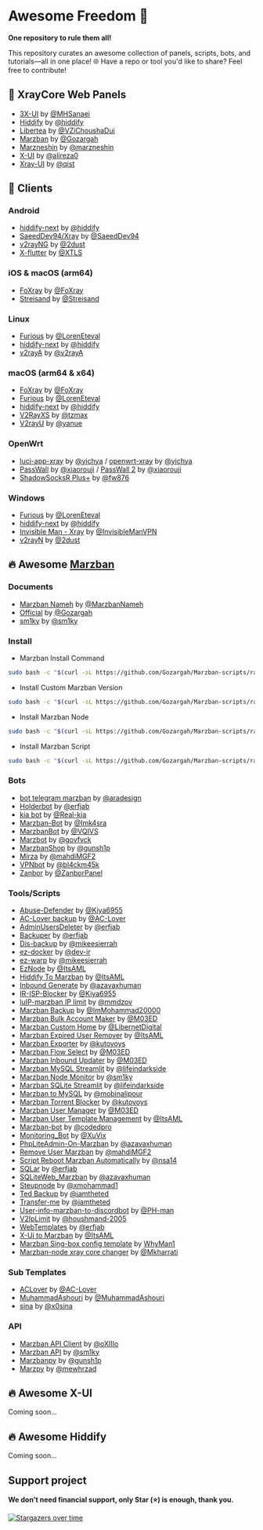 # Awesome Freedom 🚀

**One repository to rule them all!**

This repository curates an awesome collection of panels, scripts, bots, and tutorials—all in one place! 🌐 Have a repo or tool you'd like to share? Feel free to contribute!

## 🌟 XrayCore Web Panels

- [3X-UI](https://github.com/MHSanaei) by [@MHSanaei](https://github.com/MHSanaei)
- [Hiddify](https://github.com/hiddify/hiddify-config) by [@hiddify](https://github.com/hiddify)
- [Libertea](https://github.com/VZiChoushaDui/Libertea) by [@VZiChoushaDui](https://github.com/VZiChoushaDui)
- [Marzban](https://github.com/Gozargah/Marzban) by [@Gozargah](https://github.com/Gozargah)
- [Marzneshin](https://github.com/marzneshin/marzneshin) by [@marzneshin](https://github.com/marzneshin)
- [X-UI](https://github.com/alireza0/x-ui) by [@alireza0](https://github.com/alireza0)
- [Xray-UI](https://github.com/qist/xray-ui) by [@qist](https://github.com/qist)

## 📱 Clients

### Android
- [hiddify-next](https://github.com/hiddify/hiddify-next) by [@hiddify](https://github.com/hiddify)
- [SaeedDev94/Xray](https://github.com/SaeedDev94/Xray) by [@SaeedDev94](https://github.com/SaeedDev94)
- [v2rayNG](https://github.com/2dust/v2rayNG) by [@2dust](https://github.com/2dust)
- [X-flutter](https://github.com/XTLS/X-flutter) by [@XTLS](https://github.com/XTLS)

### iOS & macOS (arm64)
- [FoXray](https://apps.apple.com/app/foxray/id6448898396) by [@FoXray](https://apps.apple.com/app/foxray/id6448898396)
- [Streisand](https://apps.apple.com/app/streisand/id6450534064) by [@Streisand](https://apps.apple.com/app/streisand/id6450534064)

### Linux
- [Furious](https://github.com/LorenEteval/Furious) by [@LorenEteval](https://github.com/LorenEteval)
- [hiddify-next](https://github.com/hiddify/hiddify-next) by [@hiddify](https://github.com/hiddify)
- [v2rayA](https://github.com/v2rayA/v2rayA) by [@v2rayA](https://github.com/v2rayA)

### macOS (arm64 & x64)
- [FoXray](https://apps.apple.com/app/foxray/id6448898396) by [@FoXray](https://apps.apple.com/app/foxray/id6448898396)
- [Furious](https://github.com/LorenEteval/Furious) by [@LorenEteval](https://github.com/LorenEteval)
- [hiddify-next](https://github.com/hiddify/hiddify-next) by [@hiddify](https://github.com/hiddify)
- [V2RayXS](https://github.com/tzmax/V2RayXS) by [@tzmax](https://github.com/tzmax)
- [V2rayU](https://github.com/yanue/V2rayU) by [@yanue](https://github.com/yanue)

### OpenWrt
- [luci-app-xray](https://github.com/yichya/luci-app-xray) by [@yichya](https://github.com/yichya) / [openwrt-xray](https://github.com/yichya/openwrt-xray) by [@yichya](https://github.com/yichya)
- [PassWall](https://github.com/xiaorouji/openwrt-passwall) by [@xiaorouji](https://github.com/xiaorouji) / [PassWall 2](https://github.com/xiaorouji/openwrt-passwall2) by [@xiaorouji](https://github.com/xiaorouji)
- [ShadowSocksR Plus+](https://github.com/fw876/helloworld) by [@fw876](https://github.com/fw876)

### Windows
- [Furious](https://github.com/LorenEteval/Furious) by [@LorenEteval](https://github.com/LorenEteval)
- [hiddify-next](https://github.com/hiddify/hiddify-next) by [@hiddify](https://github.com/hiddify)
- [Invisible Man - Xray](https://github.com/InvisibleManVPN/InvisibleMan-XRayClient) by [@InvisibleManVPN](https://github.com/InvisibleManVPN)
- [v2rayN](https://github.com/2dust/v2rayN) by [@2dust](https://github.com/2dust)

## 🔥 Awesome [Marzban](https://github.com/Gozargah/Marzban)

### Documents
- [Marzban Nameh](https://marzbannameh.github.io) by [@MarzbanNameh](https://github.com/MarzbanNameh)
- [Official](https://gozargah.github.io/) by [@Gozargah](https://github.com/Gozargah)
- [sm1ky](https://github.com/sm1ky/marzban-docs) by [@sm1ky](https://github.com/sm1ky)

### Install
- Marzban Install Command
```bash
sudo bash -c "$(curl -sL https://github.com/Gozargah/Marzban-scripts/raw/master/marzban.sh)" @ install
```
- Install Custom Marzban Version
```bash
sudo bash -c "$(curl -sL https://github.com/Gozargah/Marzban-scripts/raw/master/marzban.sh)" @ install v0.5.2
```
- Install Marzban Node
```bash
sudo bash -c "$(curl -sL https://github.com/Gozargah/Marzban-scripts/raw/master/marzban-node.sh)" @ install
```
- Install Marzban Script
```bash
sudo bash -c "$(curl -sL https://github.com/Gozargah/Marzban-scripts/raw/master/marzban.sh)" @ install-script
```

### Bots
- [bot telegram marzban](https://github.com/aradesign/bottelegrammarzban) by [@aradesign](https://github.com/aradesign)
- [Holderbot](https://github.com/erfjab/holderbot) by [@erfjab](https://github.com/erfjab)
- [kia bot](https://github.com/Real-kia/kia-marzban-admin) by [@Real-kia](https://github.com/Real-kia)
- [Marzban-Bot](https://github.com/Imk4sra/Marzban-Bot) by [@Imk4sra](https://github.com/Imk4sra)
- [MarzbanBot](https://github.com/VQIVS/MarzbanBot) by [@VQIVS](https://github.com/VQIVS)
- [Marzbot](https://github.com/govfvck/Marzbot-free) by [@govfvck](https://github.com/govfvck)
- [MarzbanShop](https://github.com/gunsh1p/marzban-shop) by [@gunsh1p](https://github.com/gunsh1p)
- [Mirza](https://github.com/mahdiMGF2/botmirzapanel) by [@mahdiMGF2](https://github.com/mahdiMGF2)
- [VPNbot](https://github.com/bl4ckm45k/vpnbot) by [@bl4ckm45k](https://github.com/bl4ckm45k)
- [Zanbor](https://github.com/ZanborPanel/ZanborPanel) by [@ZanborPanel](https://github.com/ZanborPanel)

### Tools/Scripts
- [Abuse-Defender](https://github.com/Kiya6955/Abuse-Defender) by [@Kiya6955](https://github.com/Kiya6955)
- [AC-Lover backup](https://github.com/AC-Lover/backup) by [@AC-Lover](https://github.com/AC-Lover)
- [AdminUsersDeleter](https://github.com/erfjab/AdminUsersDeleter) by [@erfjab](https://github.com/erfjab)
- [Backuper](https://github.com/erfjab/Backuper) by [@erfjab](https://github.com/erfjab)
- [Dis-backup](https://github.com/mikeesierrah/backup) by [@mikeesierrah](https://github.com/mikeesierrah)
- [ez-docker](https://github.com/dev-ir/ez-docker) by [@dev-ir](https://github.com/dev-ir)
- [ez-warp](https://github.com/mikeesierrah/ez-warp) by [@mikeesierrah](https://github.com/mikeesierrah)
- [EzNode](https://github.com/ItsAML/MarzbanEZNode) by [@ItsAML](https://github.com/ItsAML)
- [Hiddify To Marzban](https://github.com/ItsAML/Hiddify-To-Marzban) by [@ItsAML](https://github.com/ItsAML)
- [Inbound Generate](https://github.com/azavaxhuman/MarzbanInboundGenerator) by [@azavaxhuman](https://github.com/azavaxhuman)
- [IR-ISP-Blocker](https://github.com/Kiya6955/IR-ISP-Blocker) by [@Kiya6955](https://github.com/Kiya6955)
- [luIP-marzban IP limit](https://github.com/mmdzov/luIP-marzban) by [@mmdzov](https://github.com/mmdzov)
- [Marzban Backup](https://github.com/ImMohammad20000/marzban-backup) by [@ImMohammad20000](https://github.com/ImMohammad20000)
- [Marzban Bulk Account Maker](https://github.com/M03ED/Marzban_Bulk_Account_Maker) by [@M03ED](https://github.com/M03ED)
- [Marzban Custom Home](https://github.com/LibernetDigital/marzban-custom-home) by [@LibernetDigital](https://github.com/LibernetDigital)
- [Marzban Expired User Remover](https://github.com/ItsAML/MarzbanExpiredUserRemover) by [@ItsAML](https://github.com/ItsAML)
- [Marzban Exporter](https://github.com/kutovoys/marzban-exporter) by [@kutovoys](https://github.com/kutovoys)
- [Marzban Flow Select](https://github.com/M03ED/Marzban_Flow_Select) by [@M03ED](https://github.com/M03ED)
- [Marzban Inbound Updater](https://github.com/M03ED/Marzban_Inbound_Updater) by [@M03ED](https://github.com/M03ED)
- [Marzban MySQL Streamlit](https://github.com/lifeindarkside/marzban_mysql_streamlit) by [@lifeindarkside](https://github.com/lifeindarkside)
- [Marzban Node Monitor](https://github.com/sm1ky/marzban-node-monitor) by [@sm1ky](https://github.com/sm1ky)
- [Marzban SQLite Streamlit](https://github.com/lifeindarkside/marzban_sqlite_streamlit) by [@lifeindarkside](https://github.com/lifeindarkside)
- [Marzban to MySQL](https://github.com/mobinalipour/marzban-to-mysql) by [@mobinalipour](https://github.com/mobinalipour)
- [Marzban Torrent Blocker](https://github.com/kutovoys/marzban-torrent-blocker) by [@kutovoys](https://github.com/kutovoys)
- [Marzban User Manager](https://github.com/M03ED/Marzban_User_Manager) by [@M03ED](https://github.com/M03ED)
- [Marzban User Template Management](https://github.com/ItsAML/MarzbanUserTemplateManagment) by [@ItsAML](https://github.com/ItsAML)
- [Marzban-bot](https://github.com/codedpro/Marzban-bot) by [@codedpro](https://github.com/codedpro)
- [Monitoring_Bot](https://github.com/XuVix/Monitoring_Bot) by [@XuVix](https://github.com/XuVix)
- [PhpLiteAdmin-On-Marzban](https://github.com/azavaxhuman/PhpLiteAdmin-On-Marzban) by [@azavaxhuman](https://github.com/azavaxhuman)
- [Remove User Marzban](https://github.com/mahdiMGF2/remove_user_marzban) by [@mahdiMGF2](https://github.com/mahdiMGF2)
- [Script Reboot Marzban Automatically](https://github.com/nsa14/script-reboot-marzban-automatically) by [@nsa14](https://github.com/nsa14)
- [SQLar](https://github.com/erfjab/sqlar) by [@erfjab](https://github.com/erfjab)
- [SQLiteWeb_Marzban](https://github.com/azavaxhuman/SQLiteWeb_Marzban) by [@azavaxhuman](https://github.com/azavaxhuman)
- [Steupnode](https://github.com/xmohammad1/steupnode) by [@xmohammad1](https://github.com/xmohammad1)
- [Ted Backup](https://github.com/iamtheted/Marzban-Backup) by [@iamtheted](https://github.com/iamtheted)
- [Transfer-me](https://github.com/iamtheted/transfer-me) by [@iamtheted](https://github.com/iamtheted)
- [User-info-marzban-to-discordbot](https://github.com/PH-man/User-info-marzban-to-discordbot) by [@PH-man](https://github.com/PH-man)
- [V2IpLimit](https://github.com/houshmand-2005/V2IpLimit) by [@houshmand-2005](https://github.com/houshmand-2005)
- [WebTemplates](https://github.com/erfjab/WebTemplates) by [@erfjab](https://github.com/erfjab)
- [X-Ui to Marzban](https://github.com/ItsAML/X-Ui-to-Marzban) by [@ItsAML](https://github.com/ItsAML)
- [Marzban Sing-box config template](https://github.com/WhyMan1/marzban-template) by [WhyMan1](https://github.com/WhyMan1)
- [Marzban-node xray core changer](https://github.com/Mkharrati/Nodex) by [@Mkharrati](https://github.com/Mkharrati)


### Sub Templates
- [ACLover](https://github.com/AC-Lover/AC-Subcription) by [@AC-Lover](https://github.com/AC-Lover)
- [MuhammadAshouri](https://github.com/MuhammadAshouri/marzban-templates) by [@MuhammadAshouri](https://github.com/MuhammadAshouri)
- [sina](https://github.com/x0sina/marzban-sub) by [@x0sina](https://github.com/x0sina)

### API
- [Marzban API Client](https://github.com/oXIIIo/marzban-api-client) by [@oXIIIo](https://github.com/oXIIIo)
- [Marzban API](https://github.com/sm1ky/marzban_api) by [@sm1ky](https://github.com/sm1ky)
- [Marzbanpy](https://github.com/gunsh1p/marzbanpy) by [@gunsh1p](https://github.com/gunsh1p)
- [Marzpy](https://github.com/mewhrzad/marzpy) by [@mewhrzad](https://github.com/mewhrzad)

## 🔥 Awesome X-UI
Coming soon...

## 🔥 Awesome Hiddify
Coming soon...


## Support project 

**We don't need financial support, only Star (⭐) is enough, thank you.**

[![Stargazers over time](https://starchart.cc/erfjab/awesome-freedom.svg?variant=adaptive)](https://starchart.cc/erfjab/awesome-freedom)
